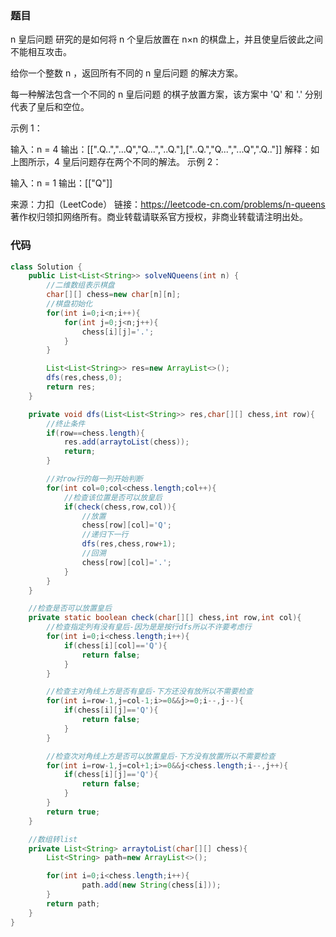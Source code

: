 ### 题目

n 皇后问题 研究的是如何将 n 个皇后放置在 n×n 的棋盘上，并且使皇后彼此之间不能相互攻击。

给你一个整数 n ，返回所有不同的 n 皇后问题 的解决方案。

每一种解法包含一个不同的 n 皇后问题 的棋子放置方案，该方案中 'Q' 和 '.' 分别代表了皇后和空位。

 

示例 1：


输入：n = 4
输出：[[".Q..","...Q","Q...","..Q."],["..Q.","Q...","...Q",".Q.."]]
解释：如上图所示，4 皇后问题存在两个不同的解法。
示例 2：

输入：n = 1
输出：[["Q"]]

来源：力扣（LeetCode）
链接：https://leetcode-cn.com/problems/n-queens
著作权归领扣网络所有。商业转载请联系官方授权，非商业转载请注明出处。



### 代码

```java
class Solution {
    public List<List<String>> solveNQueens(int n) {
        //二维数组表示棋盘
        char[][] chess=new char[n][n];
        //棋盘初始化
        for(int i=0;i<n;i++){
            for(int j=0;j<n;j++){
                chess[i][j]='.';    
            }
        }

        List<List<String>> res=new ArrayList<>();
        dfs(res,chess,0);
        return res;
    }

    private void dfs(List<List<String>> res,char[][] chess,int row){
        //终止条件
        if(row==chess.length){
            res.add(arraytoList(chess));
            return;
        }

        //对row行的每一列开始判断
        for(int col=0;col<chess.length;col++){
            //检查该位置是否可以放皇后
            if(check(chess,row,col)){
                //放置
                chess[row][col]='Q';
                //递归下一行
                dfs(res,chess,row+1);
                //回溯
                chess[row][col]='.';
            }
        }
    }

    //检查是否可以放置皇后
    private static boolean check(char[][] chess,int row,int col){
        //检查指定列有没有皇后-因为是是按行dfs所以不许要考虑行
        for(int i=0;i<chess.length;i++){
            if(chess[i][col]=='Q'){
                return false;
            }
        }

        //检查主对角线上方是否有皇后-下方还没有放所以不需要检查
        for(int i=row-1,j=col-1;i>=0&&j>=0;i--,j--){
            if(chess[i][j]=='Q'){
                return false;
            }
        }

        //检查次对角线上方是否可以放置皇后-下方没有放置所以不需要检查
        for(int i=row-1,j=col+1;i>=0&&j<chess.length;i--,j++){
            if(chess[i][j]=='Q'){
                return false;
            }
        }
        return true;
    }

    //数组转list
    private List<String> arraytoList(char[][] chess){
        List<String> path=new ArrayList<>();

        for(int i=0;i<chess.length;i++){
                path.add(new String(chess[i]));  
        }
        return path;
    }
}
```

